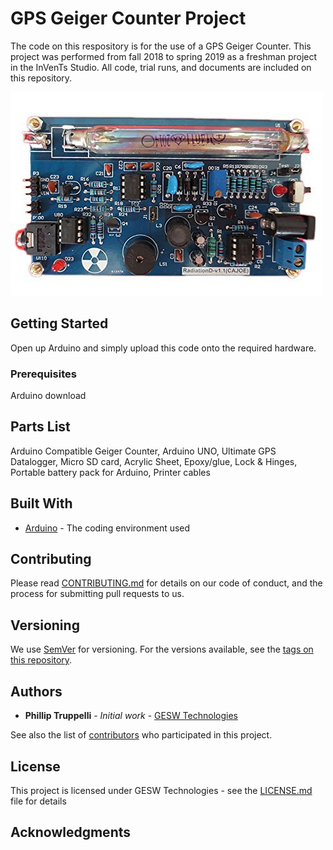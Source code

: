 # GPS Geiger Counter Project

The code on this respository is for the use of a GPS Geiger Counter. This project was performed from fall 2018 to spring 2019 as a freshman project in the InVenTs Studio. All code, trial runs, and documents are included on this repository.

![GPS Geiger Counter](https://github.com/ptruppel/GPSGeigerCounter/blob/master/Photos/Geiger-Mueller%20Tube.jpg)

## Getting Started

Open up Arduino and simply upload this code onto the required hardware. 

### Prerequisites

Arduino download

## Parts List

Arduino Compatible Geiger Counter, Arduino UNO, Ultimate GPS Datalogger, Micro SD card, Acrylic Sheet, Epoxy/glue, Lock & Hinges, Portable battery pack for Arduino, Printer cables

## Built With

* [Arduino](https://www.arduino.cc/) - The coding environment used

## Contributing

Please read [CONTRIBUTING.md]() for details on our code of conduct, and the process for submitting pull requests to us.

## Versioning

We use [SemVer](http://semver.org/) for versioning. For the versions available, see the [tags on this repository](https://github.com/your/project/tags). 

## Authors

* **Phillip Truppelli** - *Initial work* - [GESW Technologies](https://sites.google.com/vt.edu/geswtech/)

See also the list of [contributors](https://github.com/your/project/contributors) who participated in this project.

## License

This project is licensed under GESW Technologies - see the [LICENSE.md](LICENSE.md) file for details

## Acknowledgments

